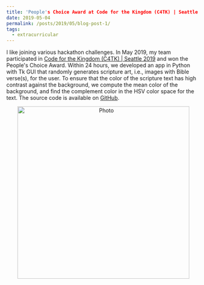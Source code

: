 ```yaml
---
title: 'People's Choice Award at Code for the Kingdom (C4TK) | Seattle 2019'
date: 2019-05-04
permalink: /posts/2019/05/blog-post-1/
tags:
  - extracurricular
---
```


I like joining various hackathon challenges. In May 2019, my team participated in [Code for the Kingdom (C4TK) | Seattle 2019](https://codeforthekingdom.org/seattle-hackathon-2019.html) and won the People's Choice Award. Within 24 hours, we developed an app in Python with Tk GUI that randomly generates scripture art, i.e., images with Bible verse(s), for the user. To ensure that the color of the scripture text has high contrast against the background, we compute the mean color of the background, and find the complement color in the HSV color space for the text. The source code is available on [GitHub](https://github.com/blackmacy/Scripture_Art).

<p align="center">
  <img src="https://zhengthomastang.github.io/images/C4TK_photo.jpg?raw=true" alt="Photo" style="width: 450px;"/> 
</p>
